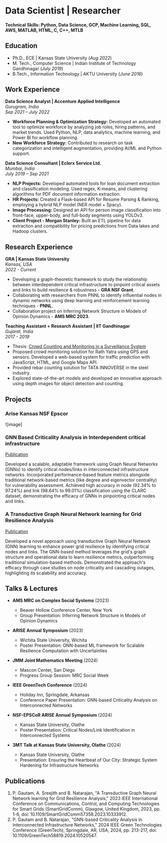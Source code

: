# Data Scientist | Researcher 

#### Technical Skills: Python, Data Science, GCP, Machine Learning, SQL, AWS, MATLAB, HTML, C, C++, MTLB

## Education
- Ph.D., ECE | Kansas State University (_Aug 2022_)								       		
- M. Tech., Computer Science	| Indian Institute of Technology Gandhinagar (_July 2019_)	 			        		
- B.Tech., Information Technology | AKTU University (_June 2016_)

## Work Experience

**Data Science Analyst | Accenture Applied Intelligence**  
_Gurugram, India_  
_Sep 2021 – July 2022_  
- **Workforce Planning & Optimization Strategy:** Developed an automated tool to optimize workforce by analyzing job roles, hiring patterns, and market trends. Used Python, NLP, data analytics, machine learning, and Power BI for workflow planning.
- **New Workforce Strategy:** Contributed to research on task categorization and intelligent augmentation, providing AI/ML and Python support.

**Data Science Consultant | Eclerx Service Ltd.**  
_Mumbai, India_  
_July 2019 – Sep 2021_  
- **NLP Projects:** Developed automated tools for loan document extraction and classification modeling. Used regex, K-means, and clustering algorithms for PDF document information extraction.
- **HR Projects:** Created a Flask-based API for Resume Parsing & Ranking, employing a hybrid NLP model (NER model + Spacy).
- **Image Processing:** Designed an API for person image classification into front-face, upper-body, and full-body segments using YOLOv3.
- **Client Project - Morgan Stanley:** Built an ETL pipeline for data extraction and compatibility for pricing predictions from Data lakes and Hadoop clusters.

## Research Experience

**GRA | Kansas State University**  
_Kansas, USA_  
_2022 - Current_  
- Developing a graph-theoretic framework to study the relationship between interdependent critical infrastructure to pinpoint critical assets and links to build resilience & robustness - **GRA NSF Grant**.
- Collaborating with researchers from PNNL to identify influential nodes in dynamic networks using deep learning and reinforcement learning techniques - **PNNL**.
- Collaboration project on Inferring Network Structure in Models of Opinion Dynamics - **AMS MRC 2023**.

**Teaching Assistant + Research Assistant | IIT Gandhinagar**  
_Gujarat, India_  
_2017 - 2019_  
- Thesis: [Crowd Counting and Monitoring in a Surveillance System](https://www.overleaf.com/read/rgtwrqsqddhd)
- Proposed crowd monitoring solution for Rath Yatra using GPS and sensors. Developed a web-based system for traffic prediction with JavaScript, HTML, and Google Maps API.
- Provided rebar counting solution for TATA INNOVERSE in the steel industry.
- Explored state-of-the-art models and developed an innovative approach using depth images for object detection and counting.

## Projects
### Arise Kansas NSF Epscor

![image]

### GNN Based Criticality Analysis in Interdependent critical infrastructure
[Publication](https://ieeexplore.ieee.org/abstract/document/10520547)

Developed a scalable, adaptable framework using Graph Neural Networks (GNNs) to identify critical nodes/links in interconnected infrastructure networks. Incorporated performance-based feature metrics alongside traditional network-based metrics (like degree and eigenvector centrality) for vulnerability assessment. Achieved high accuracy in node (92.34% to 97.24%) and link (98.64% to 99.01%) classification using the CLARC dataset, demonstrating the efficacy of GNNs in pinpointing critical nodes and links.

### A Transductive Graph Neural Network learning for Grid Resilience Analysis
[Publication](https://ieeexplore.ieee.org/abstract/document/10333912)

Developed a novel approach using transductive Graph Neural Network (GNN) learning to enhance power grid resilience by identifying critical nodes and links. The GNN-based method leverages the grid's graph structure and operational data to learn resilience metrics, outperforming traditional simulation-based methods. Demonstrated the approach's efficacy through case studies on node criticality and cascading outages, highlighting its scalability and accuracy.

## Talks & Lectures

- **AMS MRC on Complex Social Systems** (2023)
  - Beaver Hollow Conference Center, New York
  - Group Presentation: Inferring Network Structure in Models of Opinion Dynamics

- **ARISE Annual Symposium** (2023)
  - Wichita State University, Wichita
  - Poster Presentation: GNN-based ML framework for Scalable Resilience Computation with Uncertainties

- **JMM Joint Mathematics Meeting** (2024)
  - Mascon Center, San Diego
  - Progress Group Session: MRC Social Week

- **IEEE GreenTech Conference** (2024)
  - Holiday Inn, Springdale, Arkansas
  - Conference Paper Presentation: GNN-based Criticality Analysis on Interconnected Networks

- **NSF-EPSCoR ARISE Annual Symposium** (2024)
  - Kansas State University, Olathe
  - Poster Presentation: Critical Nodes/Link Identification in Interconnected Systems

- **3MT Talk at Kansas State University, Olathe** (2024)
  - Kansas State University, Olathe
  - Presentation: Ensuring the Heartbeat of Our City: Strategic System Hardening for Infrastructure Networks

## Publications

1. P. Gautam, A. Sreejith and B. Natarajan, "A Transductive Graph Neural Network learning for Grid Resilience Analysis," 2023 IEEE International Conference on Communications, Control, and Computing Technologies for Smart Grids (SmartGridComm), Glasgow, United Kingdom, 2023, pp. 1-6, doi: 10.1109/SmartGridComm57358.2023.10333912.
2. P. Gautam and B. Natarajan, "GNN-based Criticality Analysis in Interconnected Infrastructure Networks," 2024 IEEE Green Technologies Conference (GreenTech), Springdale, AR, USA, 2024, pp. 213-217, doi: 10.1109/GreenTech58819.2024.10520547.
